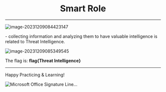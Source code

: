 <center><b><h1> Smart Role </h1></b></center>

***

![image-20231209084423147](https://s2.loli.net/2023/12/09/3oY7xKGReCTilWb.png)

\- collecting information and analyzing them to have valuable intelligence is related to Threat Intelligence.

![image-20231209085349545](https://s2.loli.net/2023/12/09/wCnBc3JKRv8TLxY.png)

The flag is:  **flag{Threat Intelligence}**

***



Happy Practicing & Learning!

 ![Microsoft Office Signature Line...](https://s2.loli.net/2023/11/27/AHO6nIvJCbcVt1F.png)